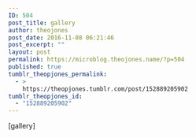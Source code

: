 ```yaml
---
ID: 504
post_title: gallery
author: theojones
post_date: 2016-11-08 06:21:46
post_excerpt: ""
layout: post
permalink: https://microblog.theojones.name/?p=504
published: true
tumblr_theopjones_permalink:
  - >
    https://theopjones.tumblr.com/post/152889205902
tumblr_theopjones_id:
  - "152889205902"
---
```

[gallery]